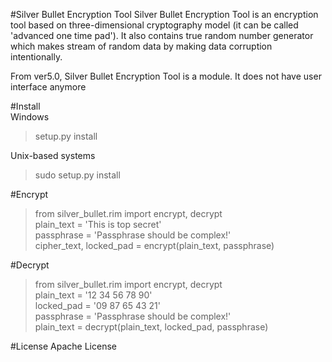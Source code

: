 #Silver Bullet Encryption Tool
Silver Bullet Encryption Tool is an encryption tool based on three-dimensional cryptography model (it can be called 'advanced one time pad'). It also contains true random number generator which makes stream of random data by making data corruption intentionally.

From ver5.0, Silver Bullet Encryption Tool is a module. It does not have user interface anymore

#Install  
Windows   
>setup.py install  

Unix-based systems  
>sudo setup.py install


#Encrypt
>from silver_bullet.rim import encrypt, decrypt  
>plain_text = 'This is top secret'  
>passphrase = 'Passphrase should be complex!'  
>cipher_text, locked_pad = encrypt(plain_text, passphrase)  

#Decrypt
>from silver_bullet.rim import encrypt, decrypt  
>plain_text = '12 34 56 78 90'  
>locked_pad = '09 87 65 43 21'   
>passphrase = 'Passphrase should be complex!'  
>plain_text = decrypt(plain_text, locked_pad, passphrase)  

#License
Apache License
